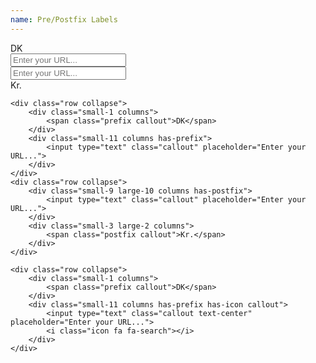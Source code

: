 ```yaml
---
name: Pre/Postfix Labels
---
```

<form>
	<div class="row collapse">
		<div class="small-1 columns">
			<span class="prefix">DK</span>
		</div>
		<div class="small-11 columns has-prefix">
			<input type="text" placeholder="Enter your URL...">
		</div>
	</div>
	<div class="row collapse">
		<div class="small-9 large-10 columns has-postfix">
			<input type="text" placeholder="Enter your URL...">
		</div>
		<div class="small-3 large-2 columns">
			<span class="postfix">Kr.</span>
		</div>
	</div>

	<div class="row collapse">
		<div class="small-1 columns">
			<span class="prefix callout">DK</span>
		</div>
		<div class="small-11 columns has-prefix">
			<input type="text" class="callout" placeholder="Enter your URL...">
		</div>
	</div>
	<div class="row collapse">
		<div class="small-9 large-10 columns has-postfix">
			<input type="text" class="callout" placeholder="Enter your URL...">
		</div>
		<div class="small-3 large-2 columns">
			<span class="postfix callout">Kr.</span>
		</div>
	</div>

	<div class="row collapse">
		<div class="small-1 columns">
			<span class="prefix callout">DK</span>
		</div>
		<div class="small-11 columns has-prefix has-icon callout">
			<input type="text" class="callout text-center" placeholder="Enter your URL...">
			<i class="icon fa fa-search"></i>
		</div>
	</div>
</form>
